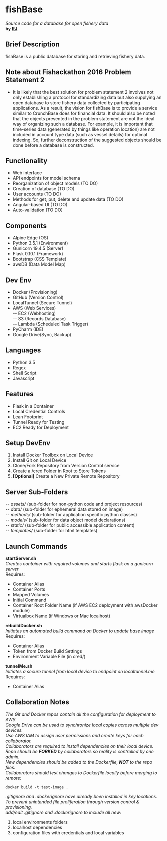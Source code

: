 # fishBase
_Source code for a database for open fishery data_  
**by [RJ](https://github.com/rj919)**

## Brief Description
fishBase is a public database for storing and retrieving fishery data.

## Note about Fishackathon 2016 Problem Statement 2
- It is likely that the best solution for problem statement 2 involves not only establishing a protocol for standardizing data but also supplying an open database to store fishery data collected by participating applications. As a result, the vision for fishBase is to provide a service similar to CrunchBase does for financial data. It should also be noted that the objects presented in the problem statement are not the ideal way of organizing such a database. For example, it is important that time-series data (generated by things like operation location) are not included in account type data (such as vessel details) for optimal indexing. So, further deconstruction of the suggested objects should be done before a database is constructed.

## Functionality
- Web interface
- API endpoints for model schema
- Reorganization of object models (TO DO)
- Creation of database (TO DO)
- User accounts (TO DO)
- Methods for get, put, delete and update data (TO DO)
- Angular-based UI (TO DO)
- Auto-validation (TO DO)

## Components
- Alpine Edge (OS)
- Python 3.5.1 (Environment)
- Gunicorn 19.4.5 (Server)
- Flask 0.10.1 (Framework)
- Bootstrap (CSS Template)
- awsDB (Data Model Map)

## Dev Env
- Docker (Provisioning)
- GitHub (Version Control)
- LocalTunnel (Secure Tunnel)
- AWS (Web Services)  
    -- EC2 (Webhosting)  
    -- S3 (Records Database)  
    -- Lambda (Scheduled Task Trigger)  
- PyCharm (IDE)
- Google Drive(Sync, Backup)

## Languages
- Python 3.5
- Regex
- Shell Script
- Javascript

## Features
- Flask in a Container
- Local Credential Controls
- Lean Footprint
- Tunnel Ready for Testing
- EC2 Ready for Deployment

## Setup DevEnv
1. Install Docker Toolbox on Local Device
2. Install Git on Local Device
3. Clone/Fork Repository from Version Control service
4. Create a /cred Folder in Root to Store Tokens
5. **[Optional]** Create a New Private Remote Repository

## Server Sub-Folders
-- _assets/_ (sub-folder for non-python code and project resources)   
-- _data/_ (sub-folder for ephemeral data stored on image)  
-- _methods/_ (sub-folder for application specific python classes)  
-- _models/_ (sub-folder for data object model declarations)  
-- _static/_ (sub-folder for public accessible application content)  
-- _templates/_ (sub-folder for html templates)

## Launch Commands
**startServer.sh**  
_Creates container with required volumes and starts flask on a gunicorn server_  
Requires:  

- Container Alias
- Container Ports
- Mapped Volumes
- Initial Command
- Container Root Folder Name (if AWS EC2 deployment with awsDocker module)
- Virtualbox Name (if Windows or Mac localhost)

**rebuildDocker.sh**  
_Initiates an automated build command on Docker to update base image_  
Requires:  

- Container Alias
- Token from Docker Build Settings
- Environment Variable File (in cred/)

**tunnelMe.sh**  
_Initiates a secure tunnel from local device to endpoint on localtunnel.me_  
Requires:  

- Container Alias

## Collaboration Notes
_The Git and Docker repos contain all the configuration for deployment to AWS.  
Google Drive can be used to synchronize local copies across multiple dev devices.  
Use AWS IAM to assign user permissions and create keys for each collaborator.  
Collaborators are required to install dependencies on their local device.  
Repo should be **FORKED** by collaborators so reality is controlled by one admin.   
New dependencies should be added to the Dockerfile, **NOT** to the repo files.  
Collaborators should test changes to Dockerfile locally before merging to remote:_  

```
docker build -t test-image .
```

_.gitignore and .dockerignore have already been installed in key locations.  
To prevent unintended file proliferation through version control & provisioning,  
add/edit .gitignore and .dockerignore to include all new:_  

1. local environments folders
2. localhost dependencies
3. configuration files with credentials and local variables